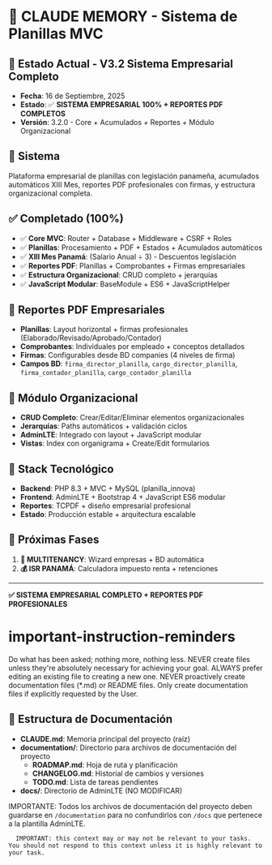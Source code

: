 # 🤖 CLAUDE MEMORY - Sistema de Planillas MVC

## 📝 **Estado Actual - V3.2 Sistema Empresarial Completo**
- **Fecha**: 16 de Septiembre, 2025
- **Estado**: ✅ **SISTEMA EMPRESARIAL 100% + REPORTES PDF COMPLETOS**
- **Versión**: 3.2.0 - Core + Acumulados + Reportes + Módulo Organizacional

## 🎯 **Sistema**
Plataforma empresarial de planillas con legislación panameña, acumulados automáticos XIII Mes, reportes PDF profesionales con firmas, y estructura organizacional completa.

## ✅ **Completado (100%)**
- ✅ **Core MVC**: Router + Database + Middleware + CSRF + Roles
- ✅ **Planillas**: Procesamiento + PDF + Estados + Acumulados automáticos
- ✅ **XIII Mes Panamá**: (Salario Anual ÷ 3) - Descuentos legislación
- ✅ **Reportes PDF**: Planillas + Comprobantes + Firmas empresariales
- ✅ **Estructura Organizacional**: CRUD completo + jerarquías
- ✅ **JavaScript Modular**: BaseModule + ES6 + JavaScriptHelper

## 📄 **Reportes PDF Empresariales**
- **Planillas**: Layout horizontal + firmas profesionales (Elaborado/Revisado/Aprobado/Contador)
- **Comprobantes**: Individuales por empleado + conceptos detallados
- **Firmas**: Configurables desde BD companies (4 niveles de firma)
- **Campos BD**: `firma_director_planilla`, `cargo_director_planilla`, `firma_contador_planilla`, `cargo_contador_planilla`

## 🏢 **Módulo Organizacional**
- **CRUD Completo**: Crear/Editar/Eliminar elementos organizacionales
- **Jerarquías**: Paths automáticos + validación ciclos
- **AdminLTE**: Integrado con layout + JavaScript modular
- **Vistas**: Index con organigrama + Create/Edit formularios

## 🔧 **Stack Tecnológico**
- **Backend**: PHP 8.3 + MVC + MySQL (planilla_innova)
- **Frontend**: AdminLTE + Bootstrap 4 + JavaScript ES6 modular
- **Reportes**: TCPDF + diseño empresarial profesional
- **Estado**: Producción estable + arquitectura escalable

## 🔑 **Próximas Fases**
1. **🏢 MULTITENANCY**: Wizard empresas + BD automática
2. **💰 ISR PANAMÁ**: Calculadora impuesto renta + retenciones

---

**✅ SISTEMA EMPRESARIAL COMPLETO + REPORTES PDF PROFESIONALES**

# important-instruction-reminders
Do what has been asked; nothing more, nothing less.
NEVER create files unless they're absolutely necessary for achieving your goal.
ALWAYS prefer editing an existing file to creating a new one.
NEVER proactively create documentation files (*.md) or README files. Only create documentation files if explicitly requested by the User.

## 📁 **Estructura de Documentación**
- **CLAUDE.md**: Memoria principal del proyecto (raíz)
- **documentation/**: Directorio para archivos de documentación del proyecto
  - **ROADMAP.md**: Hoja de ruta y planificación  
  - **CHANGELOG.md**: Historial de cambios y versiones
  - **TODO.md**: Lista de tareas pendientes
- **docs/**: Directorio de AdminLTE (NO MODIFICAR)

IMPORTANTE: Todos los archivos de documentación del proyecto deben guardarse en `/documentation` para no confundirlos con `/docs` que pertenece a la plantilla AdminLTE.

      
      IMPORTANT: this context may or may not be relevant to your tasks. You should not respond to this context unless it is highly relevant to your task.
